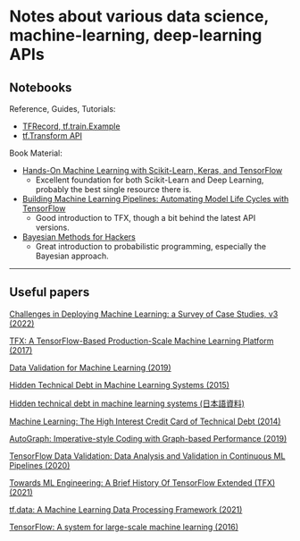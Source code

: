 # Notes about various data science, machine-learning, deep-learning APIs 


## Notebooks


Reference, Guides, Tutorials:

* [TFRecord, tf.train.Example](/tf_record_tftrain/)
* [tf.Transform API](/tf_transform)


Book Material:

* [Hands-On Machine Learning with Scikit-Learn, Keras, and TensorFlow](/book_hands_on)
	- Excellent foundation for both Scikit-Learn and Deep Learning, probably the best single resource there is.
* [Building Machine Learning Pipelines: Automating Model Life Cycles with TensorFlow](/book_building_ml_pipelines)
	- Good introduction to TFX, though a bit behind the latest API versions.
* [Bayesian Methods for Hackers](/book_probablistic_programming)
	- Great introduction to probabilistic programming, especially the Bayesian approach.

---

## Useful papers


[Challenges in Deploying Machine Learning: a Survey of Case Studies, v3 (2022)](https://arxiv.org/abs/2011.09926)

[TFX: A TensorFlow-Based Production-Scale Machine Learning Platform (2017)](https://research.google/pubs/pub46484/)

[Data Validation for Machine Learning (2019)](https://research.google/pubs/pub47967/)

[Hidden Technical Debt in Machine Learning Systems (2015)](https://proceedings.neurips.cc/paper/2015/hash/86df7dcfd896fcaf2674f757a2463eba-Abstract.html)

[Hidden technical debt in machine learning systems (日本語資料)](https://www.slideshare.net/Gushi/hidden-technical-debt-in-machine-learning-systems)

[Machine Learning: The High Interest Credit Card of Technical Debt (2014)](https://research.google/pubs/pub43146/)

[AutoGraph: Imperative-style Coding with Graph-based Performance (2019)](https://research.google/pubs/pub47990/)

[TensorFlow Data Validation: Data Analysis and Validation in Continuous ML Pipelines (2020)](https://dl.acm.org/doi/abs/10.1145/3318464.3384707)

[Towards ML Engineering: A Brief History Of TensorFlow Extended (TFX) (2021)](https://arxiv.org/abs/2010.02013)

[tf.data: A Machine Learning Data Processing Framework (2021)](https://arxiv.org/abs/2101.12127)

[TensorFlow: A system for large-scale machine learning (2016)](https://arxiv.org/abs/1605.08695)


